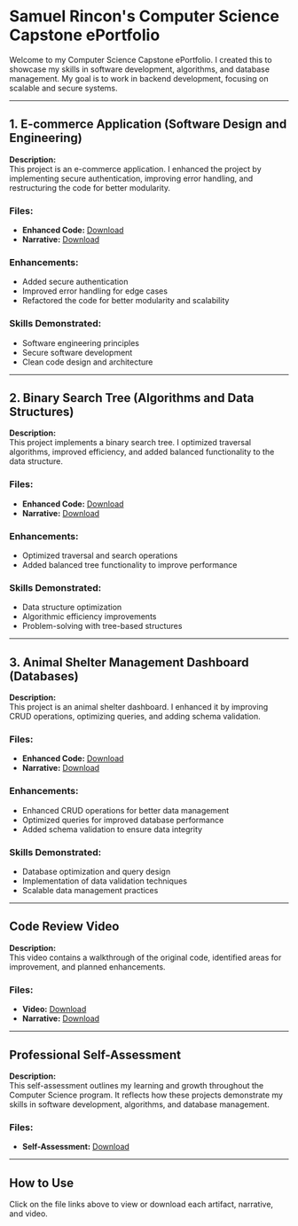 # **Samuel Rincon's Computer Science Capstone ePortfolio**

Welcome to my Computer Science Capstone ePortfolio. I created this to showcase my skills in software development, algorithms, and database management. My goal is to work in backend development, focusing on scalable and secure systems.

---

## **1. E-commerce Application (Software Design and Engineering)**  
**Description:**  
This project is an e-commerce application. I enhanced the project by implementing secure authentication, improving error handling, and restructuring the code for better modularity.

### **Files:**  
- **Enhanced Code:** [Download](ecommerce_app_enhanced.zip)  
- **Narrative:** [Download](narrative_ecommerce_application.docx)

### **Enhancements:**  
- Added secure authentication  
- Improved error handling for edge cases  
- Refactored the code for better modularity and scalability  

### **Skills Demonstrated:**  
- Software engineering principles  
- Secure software development  
- Clean code design and architecture  

---

## **2. Binary Search Tree (Algorithms and Data Structures)**  
**Description:**  
This project implements a binary search tree. I optimized traversal algorithms, improved efficiency, and added balanced functionality to the data structure.

### **Files:**  
- **Enhanced Code:** [Download](binary_search_tree_enhanced.zip)  
- **Narrative:** [Download](narrative_bst_implementation.docx)

### **Enhancements:**  
- Optimized traversal and search operations  
- Added balanced tree functionality to improve performance  

### **Skills Demonstrated:**  
- Data structure optimization  
- Algorithmic efficiency improvements  
- Problem-solving with tree-based structures  

---

## **3. Animal Shelter Management Dashboard (Databases)**  
**Description:**  
This project is an animal shelter dashboard. I enhanced it by improving CRUD operations, optimizing queries, and adding schema validation.

### **Files:**  
- **Enhanced Code:** [Download](animal_shelter_dashboard_enhanced.zip)  
- **Narrative:** [Download](narrative_animal_shelter_dashboard.docx)

### **Enhancements:**  
- Enhanced CRUD operations for better data management  
- Optimized queries for improved database performance  
- Added schema validation to ensure data integrity  

### **Skills Demonstrated:**  
- Database optimization and query design  
- Implementation of data validation techniques  
- Scalable data management practices  

---

## **Code Review Video**  
**Description:**  
This video contains a walkthrough of the original code, identified areas for improvement, and planned enhancements.

### **Files:**  
- **Video:** [Download](code_review_video.mp4)  
- **Narrative:** [Download](narrative_code_review.docx)

---

## **Professional Self-Assessment**  
**Description:**  
This self-assessment outlines my learning and growth throughout the Computer Science program. It reflects how these projects demonstrate my skills in software development, algorithms, and database management.

### **Files:**  
- **Self-Assessment:** [Download](professional_self_assessment.docx)

---

## **How to Use**  
Click on the file links above to view or download each artifact, narrative, and video.
